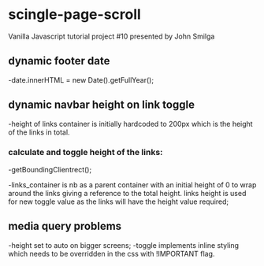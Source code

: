 # scingle-page-scroll
Vanilla Javascript tutorial project #10 presented by John Smilga

## dynamic footer date
-date.innerHTML = new Date().getFullYear();

## dynamic navbar height on link toggle
-height of links container is initially hardcoded to 200px which is the height of the links in total.
### calculate and toggle height of the links:
-getBoundingClientrect();

-links_container is nb as a parent container with an initial height of 0 to wrap around the links giving a reference to the total height.
links height is used for new toggle value as the links will have the height value required;

## media query problems
-height set to auto on bigger screens;
-toggle implements inline styling which needs to be overridden in the css with !IMPORTANT flag. 